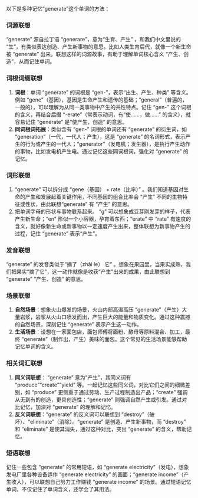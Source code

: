 以下是多种记忆“generate”这个单词的方法：

### 词源联想
“generate” 源自拉丁语 “generare”，意为“生育、产生” ，和我们中文里说的 “生”，有类似表达创造、产生新事物的意思。比如人类生育后代，就像一个新生命被 “generate” 出来。联想这样的词源故事，有助于理解单词核心含义 “产生、创造”，从而记住单词。

### 词根词缀联想
1. **词根**：单词 “generate” 的词根是 “gen-”，表示“出生、产生、种类” 等含义。例如 “gene”（基因），基因是生命产生和遗传的基础；“general”（普遍的，一般的），可以理解为从同一类事物中产生的共性特点。记住 “gen-” 这个词根的含义，再结合后缀 “-erate”（常表示动词，有“使……，做……” 的含义），就容易记住 “generate” 是“使产生，创造” 的意思。
2. **同词根词拓展**：类似含有 “gen-” 词根的单词还有 “generate” 的衍生词，如 “generation”（一代，一代人；产生），这是 “generate” 的名词形式，表示产生的行为或产生的一代人；“generator”（发电机；发生器），是执行产生动作的事物，比如发电机产生电。通过记忆这些同词根词，强化对 “generate” 的记忆。

### 词形联想
1. “generate” 可以拆分成 “gene（基因） + rate（比率）” 。我们知道基因对生命的产生和发展起着关键作用，不同基因的组合比率会 “产生” 不同的生物特征或性状，由此联想“generate” 有 “产生” 的意思。
2. 把单词字母的形状与事物联系起来。 “g” 可以想象成豆芽刚发芽的样子，代表产生新生命；“en” 形似一个小容器，孕育着东西；“erate” 中 “rate” 有速度的含义，就好像新生命或新事物以一定速度产生出来，整体联想为新事物产生的过程，记住 “generate” 表示“产生”。

### 发音联想
“generate” 的发音类似于“摘了（zhāi le） 它” 。想象在果园里，当果实成熟，我们把果实“摘了它”，这一动作就像是收获“产生”出来的成果，由此联想到 “generate” “产生、创造” 的意思。

### 场景联想
1. **自然场景**：想象火山爆发的场景，火山内部高温高压 “generate”（产生）大量岩浆，岩浆从火山口喷发而出，产生巨大的能量和物质变化。通过这种震撼的自然场景，深刻记住 “generate” 表示产生这一动作。
2. **生活场景**：设想在一家面包店，面包师傅将面粉、酵母等原料混合、加工，最终 “generate”（制作出，产生）美味的面包。这个常见的生活场景能够帮助记忆单词的含义。

### 相关词汇联想
1. **同义词联想**： “generate” 意为“产生”，其同义词有 “produce”“create”“yield” 等。一起记忆这些同义词，对比它们之间的细微差别，如 “produce” 更侧重于通过劳动、生产过程制造出产品；“create” 强调从无到有的创造，更具创造性；“generate” 则强调自然产生或引发。通过对比记忆，加深对 “generate” 的理解和记忆。
2. **反义词联想**：“generate” 的反义词可以联想到 “destroy”（破坏）、“eliminate”（消除）。“generate” 是创造、产生新事物，而 “destroy” 和 “eliminate” 是使其消失，通过这种对比，突出 “generate” 的含义，帮助记忆。

### 短语联想
记住一些包含 “generate” 的常用短语，如 “generate electricity”（发电），想象发电厂里各种设备运作 “generate electricity” 的画面；“generate income”（产生收入），可以联想自己努力工作赚钱 “generate income” 的场景。通过短语记忆单词，不仅记住了单词含义，还学会了其用法。 